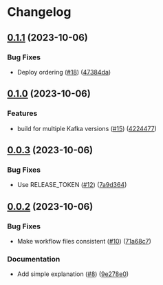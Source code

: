 # Changelog

## [0.1.1](https://github.com/sverrehu/k3a-embedded/compare/v0.1.0...v0.1.1) (2023-10-06)


### Bug Fixes

* Deploy ordering ([#18](https://github.com/sverrehu/k3a-embedded/issues/18)) ([47384da](https://github.com/sverrehu/k3a-embedded/commit/47384da9559296afd6c19c850716bb2dd0466465))

## [0.1.0](https://github.com/sverrehu/k3a-embedded/compare/v0.0.3...v0.1.0) (2023-10-06)


### Features

* build for multiple Kafka versions ([#15](https://github.com/sverrehu/k3a-embedded/issues/15)) ([4224477](https://github.com/sverrehu/k3a-embedded/commit/42244778d2e2f2d74884275c0d740a8c36a39015))

## [0.0.3](https://github.com/sverrehu/k3a-embedded/compare/v0.0.2...v0.0.3) (2023-10-06)


### Bug Fixes

* Use RELEASE_TOKEN ([#12](https://github.com/sverrehu/k3a-embedded/issues/12)) ([7a9d364](https://github.com/sverrehu/k3a-embedded/commit/7a9d36496cf4d137e14288772b1c48340c2af0c6))

## [0.0.2](https://github.com/sverrehu/k3a-embedded/compare/v0.0.1...v0.0.2) (2023-10-06)


### Bug Fixes

* Make workflow files consistent ([#10](https://github.com/sverrehu/k3a-embedded/issues/10)) ([71a68c7](https://github.com/sverrehu/k3a-embedded/commit/71a68c7ddd9b6ca4b0747f12392a48a6e8cff9f6))


### Documentation

* Add simple explanation ([#8](https://github.com/sverrehu/k3a-embedded/issues/8)) ([9e278e0](https://github.com/sverrehu/k3a-embedded/commit/9e278e0aa47bb0ab64825d7793107e563e79d483))
